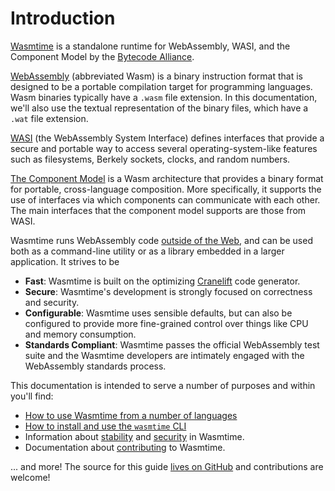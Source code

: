 # Introduction

[Wasmtime][github] is a standalone runtime for WebAssembly, WASI, and the
Component Model by the [Bytecode Alliance][BA].

[WebAssembly] (abbreviated Wasm) is a binary instruction format that is designed
to be a portable compilation target for programming languages. Wasm binaries
typically have a `.wasm` file extension. In this documentation, we'll also use
the textual representation of the binary files, which have a `.wat` file
extension.

[WASI] (the WebAssembly System Interface) defines interfaces that provide a
secure and portable way to access several operating-system-like features such as
filesystems, Berkely sockets, clocks, and random numbers.

[The Component Model] is a Wasm architecture that provides a binary format for
portable, cross-language composition. More specifically, it supports the use of
interfaces via which components can communicate with each other. The main
interfaces that the component model supports are those from WASI.

Wasmtime runs WebAssembly code [outside of the Web], and can be used both as a
command-line utility or as a library embedded in a larger application. It
strives to be

- **Fast**: Wasmtime is built on the optimizing [Cranelift] code generator.
- **Secure**: Wasmtime's development is strongly focused on correctness and
  security.
- **Configurable**: Wasmtime uses sensible defaults, but can also be configured
  to provide more fine-grained control over things like CPU and memory
  consumption.
- **Standards Compliant**: Wasmtime passes the official WebAssembly test suite
  and the Wasmtime developers are intimately engaged with the WebAssembly
  standards process.

This documentation is intended to serve a number of purposes and within you'll
find:

* [How to use Wasmtime from a number of languages](lang.md)
* [How to install and use the `wasmtime` CLI](cli.md)
* Information about [stability](stability.md) and [security](security.md) in
  Wasmtime.
* Documentation about [contributing](contributing.md) to Wasmtime.

... and more! The source for this guide [lives on
GitHub](https://github.com/bytecodealliance/wasmtime/tree/main/docs) and
contributions are welcome!

[github]: https://github.com/bytecodealliance/wasmtime
[BA]: https://bytecodealliance.org/
[Cranelift]: https://github.com/bytecodealliance/wasmtime/blob/main/cranelift/README.md
[WebAssembly]: https://webassembly.org/
[WASI]: https://wasi.dev
[outside of the Web]: https://webassembly.org/docs/non-web/
[issue]: https://github.com/bytecodealliance/wasmtime/issues/new
[The Component Model]: https://github.com/WebAssembly/component-model
